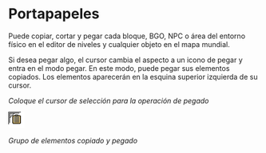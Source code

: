 # Portapapeles

Puede copiar, cortar y pegar cada bloque, BGO, NPC o área del entorno físico en el editor de niveles y cualquier objeto en el mapa mundial.

Si desea pegar algo, el cursor cambia el aspecto a un icono de pegar y entra en el modo pegar. En este modo, puede pegar sus elementos copiados. Los elementos aparecerán en la esquina superior izquierda de su cursor.

_Coloque el cursor de selección para la operación de pegado_

![PasteCursor](screenshots/Interface/cur_pasta.png)


_Grupo de elementos copiado y pegado_

<ImageZoom 
  alt="Copy"
  url="screenshots/LevelEditing/Copy.png" 
  :border="true"
/>
